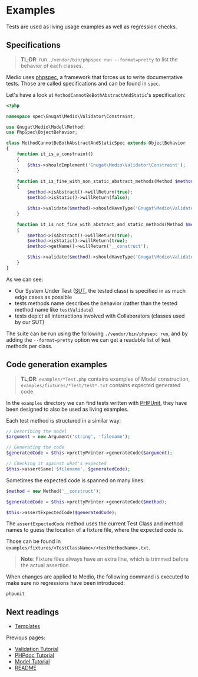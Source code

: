 # Examples

Tests are used as living usage examples as well as regression checks.

## Specifications

> **TL;DR**: run `./vendor/bin/phpspec run --format=pretty` to list the behavior of each classes.

Medio uses [phpspec](http://www.phpspec.net/), a framework that forces us to write
documentative tests. Those are called specifications and can be found in `spec`.

Let's have a look at `MethodCannotBeBothAbstractAndStatic`'s specification:

```php
<?php

namespace spec\Gnugat\Medio\Validator\Constraint;

use Gnugat\Medio\Model\Method;
use PhpSpec\ObjectBehavior;

class MethodCannotBeBothAbstractAndStaticSpec extends ObjectBehavior
{
    function it_is_a_constraint()
    {
        $this->shouldImplement('Gnugat\Medio\Validator\Constraint');
    }

    function it_is_fine_with_non_static_abstract_methods(Method $method)
    {
        $method->isAbstract()->willReturn(true);
        $method->isStatic()->willReturn(false);

        $this->validate($method)->shouldHaveType('Gnugat\Medio\Validator\Violation\NoneViolation');
    }

    function it_is_not_fine_with_abstract_and_static_methods(Method $method)
    {
        $method->isAbstract()->willReturn(true);
        $method->isStatic()->willReturn(true);
        $method->getName()->willReturn('__construct');

        $this->validate($method)->shouldHaveType('Gnugat\Medio\Validator\Violation\SomeViolation');
    }
}
```

As we can see:

* Our System Under Test ([SUT](http://en.wikipedia.org/wiki/System_under_test), the tested class) is specified in as much edge cases as possible
* tests methods name describes the behavior (rather than the tested method name like `testValidate`)
* tests depict all interractions involved with Collaborators (classes used by our SUT)

The suite can be run using the following `./vendor/bin/phpsepc run`, and by adding the
`--format=pretty` option we can get a readable list of test methods per class.

## Code generation examples

> **TL;DR**: `examples/*Test.php` contains examples of Model construction,
> `examples/fixtures/*Test/test*.txt` contains expected generated code.

In the `examples` directory we can find tests written with [PHPUnit](https://phpunit.de/),
they have been designed to also be used as living examples.

Each test method is structured in a similar way:

```php
// Describing the model
$argument = new Argument('string', 'filename');

// Generating the code
$generatedCode = $this->prettyPrinter->generateCode($argument);

// Checking it against what's expected
$this->assertSame('$filename', $generatedCode);
```

Sometimes the expected code is spanned on many lines:

```php
$method = new Method('__construct');

$generatedCode = $this->prettyPrinter->generateCode($method);

$this->assertExpectedCode($generatedCode);
```

The `assertExpectedCode` method uses the current Test Class and method names to
guess the location of a fixture file, where the expected code is.

Those can be found in `examples/fixtures/<TestClassName>/<testMethodName>.txt`.

> **Note**: Fixture files always have an extra line, which is trimmed before the
> actual assertion.

When changes are applied to Medio, the following command is executed to make
sure no regressions have been introduced:

    phpunit

## Next readings

* [Templates](05-templates.md)

Previous pages:

* [Validation Tutorial](03-validation-tutorial.md)
* [PHPdoc Tutorial](02-phpdoc-tutorial.md)
* [Model Tutorial](01-model-tutorial.md)
* [README](../README.md)
